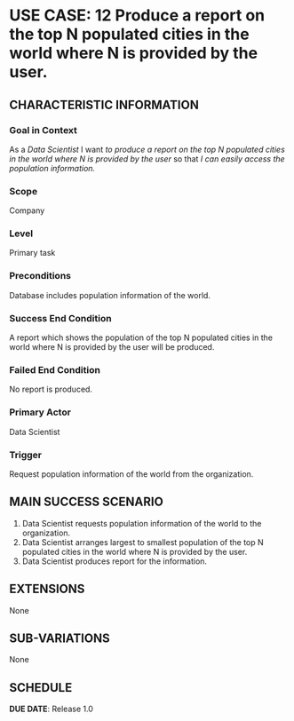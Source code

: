 # USE CASE: 12 Produce a report on the top N populated cities in the world where N is provided by the user.

## CHARACTERISTIC INFORMATION

### Goal in Context

As a *Data Scientist* I want *to produce a report on the top N populated cities in the world where N is provided by the user* so that *I can easily access the population information.*

### Scope

Company

### Level

Primary task

### Preconditions

Database includes population information of the world.

### Success End Condition

A report which shows the population of the top N populated cities in the world where N is provided by the user will be produced.

### Failed End Condition

No report is produced.

### Primary Actor

Data Scientist

### Trigger

Request population information of the world from the organization.

## MAIN SUCCESS SCENARIO

1. Data Scientist requests population information of the world to the organization.
2. Data Scientist arranges largest to smallest population of the top N populated cities in the world where N is provided by the user.
3. Data Scientist produces report for the information.

## EXTENSIONS

None

## SUB-VARIATIONS

None

## SCHEDULE

**DUE DATE**: Release 1.0